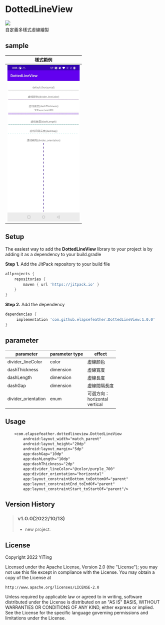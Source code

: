 # DottedLineView

[![](https://jitpack.io/v/elapsefeather/DottedLineView.svg)](https://jitpack.io/#elapsefeather/DottedLineView)   
自定義多樣式虛線繪製

## sample

| 樣式範例                       | 
| -------------                 |
| <img src="https://github.com/elapsefeather/DottedLineView/blob/06fad656ea3d0fcd8e96083ff0311d5423f5892c/screenshots/560.jpg" height="500">|

## Setup

The easiest way to add the **DottedLineView** library to your project is by adding it as a
dependency to your build.gradle

**Step 1.** Add the JitPack repository to your build file

```gradle
allprojects {
    repositories {
        maven { url 'https://jitpack.io' }
    }
}
```

**Step 2.** Add the dependency

```gradle
dependencies {
     implementation 'com.github.elapsefeather:DottedLineView:1.0.0'
}
```

## parameter

| parameter             | parameter type    | effect            |
| -------------         |-------------      |-------------      |
| divider_lineColor          | color         | 虚線颜色          |
| dashThickness          | dimension         | 虚線寬度          |
| dashLength          | dimension         | 虚線長度          |
| dashGap          | dimension         | 虚線間隔長度          |
| divider_orientation          | enum         |  可選方向：<br> horizontal <br> vertical          |

## Usage

```
    <com.elapsefeather.dottedlineview.DottedLineView
        android:layout_width="match_parent"
        android:layout_height="20dp"
        android:layout_margin="5dp"
        app:dashGap="10dp"
        app:dashLength="10dp"
        app:dashThickness="2dp"
        app:divider_lineColor="@color/purple_700"
        app:divider_orientation="horizontal"
        app:layout_constraintBottom_toBottomOf="parent"
        app:layout_constraintEnd_toEndOf="parent"
        app:layout_constraintStart_toStartOf="parent"/>
```

## Version History

> ### v1.0.0(2022/10/13)
> - new project.

## License

Copyright 2022 YiTing

Licensed under the Apache License, Version 2.0 (the "License");
you may not use this file except in compliance with the License.
You may obtain a copy of the License at

    http://www.apache.org/licenses/LICENSE-2.0

Unless required by applicable law or agreed to in writing, software
distributed under the License is distributed on an "AS IS" BASIS,
WITHOUT WARRANTIES OR CONDITIONS OF ANY KIND, either express or implied.
See the License for the specific language governing permissions and
limitations under the License.
